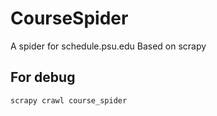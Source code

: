 # CourseSpider
A spider for schedule.psu.edu
Based on scrapy

## For debug
`scrapy crawl course_spider`